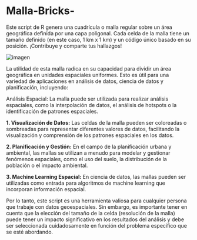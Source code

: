 # Malla-Bricks-
Este script de R genera una cuadrícula o malla regular sobre un área geográfica definida por una capa poligonal. Cada celda de la malla tiene un tamaño definido (en este caso, 1 km x 1 km) y un código único basado en su posición. ¡Contribuye y comparte tus hallazgos!

![imagen](https://github.com/myanez11595/Malla-Bricks-/assets/58635767/6fd27ce2-6c0b-48a2-b84f-10791f74a97e)

La utilidad de esta malla radica en su capacidad para dividir un área geográfica en unidades espaciales uniformes. Esto es útil para una variedad de aplicaciones en análisis de datos, ciencia de datos y planificación, incluyendo:

Análisis Espacial: La malla puede ser utilizada para realizar análisis espaciales, como la interpolación de datos, el análisis de hotspots o la identificación de patrones espaciales.

**1. Visualización de Datos:** Las celdas de la malla pueden ser coloreadas o sombreadas para representar diferentes valores de datos, facilitando la visualización y comprensión de los patrones espaciales en los datos.

**2. Planificación y Gestión:** En el campo de la planificación urbana y ambiental, las mallas se utilizan a menudo para modelar y gestionar fenómenos espaciales, como el uso del suelo, la distribución de la población o el impacto ambiental.

**3. Machine Learning Espacial:** En ciencia de datos, las mallas pueden ser utilizadas como entrada para algoritmos de machine learning que incorporan información espacial.

Por lo tanto, este script es una herramienta valiosa para cualquier persona que trabaje con datos geoespaciales. Sin embargo, es importante tener en cuenta que la elección del tamaño de la celda (resolución de la malla) puede tener un impacto significativo en los resultados del análisis y debe ser seleccionada cuidadosamente en función del problema específico que se esté abordando.
